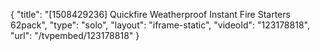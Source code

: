 {
    "title": "[1508429236] Quickfire Weatherproof Instant Fire Starters 62pack",
    "type": "solo",
    "layout": "iframe-static",
    "videoId": "123178818",
    "url": "\/tvpembed\/123178818"
}